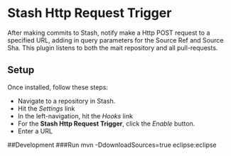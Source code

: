 # Stash Http Request Trigger

After making commits to Stash, notify make a Http POST request to a specified URL, adding in query parameters for the Source Ref and Source Sha.  This plugin listens to both the mait repository and all pull-requests.


## Setup

Once installed, follow these steps:
-  Navigate to a repository in Stash.
-  Hit the *Settings* link
-  In the left-navigation, hit the *Hooks* link
-  For the **Stash Http Request Trigger**, click the *Enable* button.
-  Enter a URL

##Development
###Run
mvn -DdownloadSources=true eclipse:eclipse
